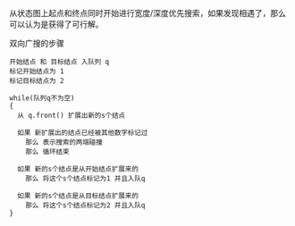 从状态图上起点和终点同时开始进行宽度/深度优先搜索，如果发现相遇了，那么可以认为是获得了可行解。

双向广搜的步骤
```
开始结点 和 目标结点 入队列 q
标记开始结点为 1
标记目标结点为 2

while(队列q不为空)
{
  从 q.front() 扩展出新的s个结点
  
  如果 新扩展出的结点已经被其他数字标记过
    那么 表示搜索的两端碰撞
    那么 循环结束
  
  如果 新的s个结点是从开始结点扩展来的
    那么 将这个s个结点标记为1 并且入队q 
    
  如果 新的s个结点是从目标结点扩展来的
    那么 将这个s个结点标记为2 并且入队q
}
```
